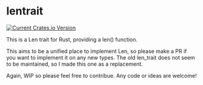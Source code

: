# lentrait

[![Current Crates.io Version](https://img.shields.io/crates/v/lentrait.svg)](https://crates.io/crates/lentrait)

This is a Len trait for Rust, providing a len() function.

This aims to be a unified place to implement Len, so please make a PR if you want to implement it on any new types. 
The old len_trait does not seem to be maintained, so I made this one as a replacement.

Again, WIP so please feel free to contribue. Any code or ideas are welcome!
